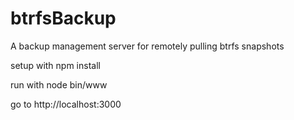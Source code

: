 # btrfsBackup
A backup management server for remotely pulling btrfs snapshots 

setup with npm install

run with node bin/www

go to http://localhost:3000
